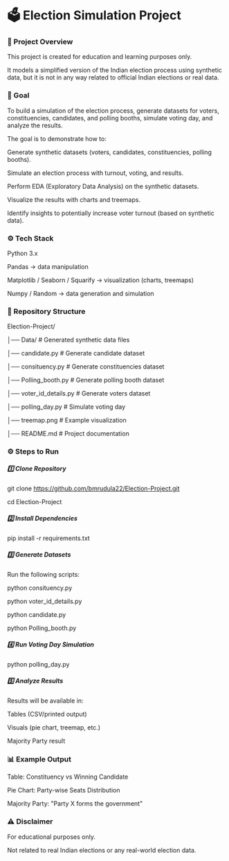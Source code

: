 # 🗳️ Election Simulation Project

### 📌 Project Overview

This project is created for education and learning purposes only.

It models a simplified version of the Indian election process using synthetic data, but it is not in any way related to official Indian elections or real data.

### 🎯 Goal

To build a simulation of the election process, generate datasets for voters, constituencies, candidates, and polling booths, simulate voting day, and analyze the results.

The goal is to demonstrate how to:

Generate synthetic datasets (voters, candidates, constituencies, polling booths).

Simulate an election process with turnout, voting, and results.

Perform EDA (Exploratory Data Analysis) on the synthetic datasets.

Visualize the results with charts and treemaps.

Identify insights to potentially increase voter turnout (based on synthetic data).

### ⚙️ Tech Stack

Python 3.x

Pandas → data manipulation

Matplotlib / Seaborn / Squarify → visualization (charts, treemaps)

Numpy / Random → data generation and simulation


### 📂 Repository Structure

Election-Project/

│── Data/                  # Generated synthetic data files

│── candidate.py           # Generate candidate dataset

│── consituency.py         # Generate constituencies dataset

│── Polling_booth.py       # Generate polling booth dataset

│── voter_id_details.py    # Generate voters dataset

│── polling_day.py         # Simulate voting day

│── treemap.png            # Example visualization

│── README.md              # Project documentation 


### ⚙️ Steps to Run

##### 1️⃣ Clone Repository

git clone https://github.com/bmrudula22/Election-Project.git

cd Election-Project

##### 2️⃣ Install Dependencies

pip install -r requirements.txt

##### 3️⃣ Generate Datasets

Run the following scripts:

python consituency.py

python voter_id_details.py

python candidate.py

python Polling_booth.py

##### 4️⃣ Run Voting Day Simulation

python polling_day.py

##### 5️⃣ Analyze Results

Results will be available in:

Tables (CSV/printed output)

Visuals (pie chart, treemap, etc.)

Majority Party result

### 📊 Example Output

Table: Constituency vs Winning Candidate

Pie Chart: Party-wise Seats Distribution

Majority Party: "Party X forms the government"


### ⚠️ Disclaimer

For educational purposes only.

Not related to real Indian elections or any real-world election data.
